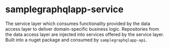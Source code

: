 # samplegraphqlapp-service

The service layer which consumes functionality provided by the data access layer to deliver domain-specific business logic. Repositories from the data access layer are injected into services offered by the service layer. Built into a nuget package and consumed by `samplegraphqlapp-api`.

